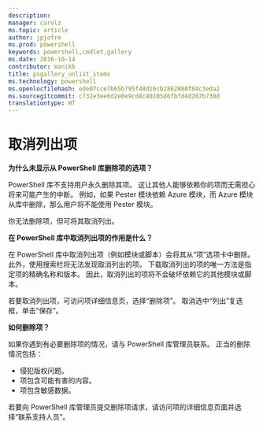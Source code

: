 ```yaml
---
description: 
manager: carolz
ms.topic: article
author: jpjofre
ms.prod: powershell
keywords: powershell,cmdlet,gallery
ms.date: 2016-10-14
contributor: manikb
title: psgallery_unlist_items
ms.technology: powershell
ms.openlocfilehash: ede07cce7b65b795f48d16cb2862880f84c3eda2
ms.sourcegitcommit: c732e3ee6d2e0e9cd8c40105d6fbfd4d207b730d
translationtype: HT
---
```

# <a name="unlisting-items"></a>取消列出项

**为什么未显示从 PowerShell 库删除项的选项？**

PowerShell 库不支持用户永久删除其项。 这让其他人能够依赖你的项而无需担心将来可能产生的中断。 例如，如果 Pester 模块依赖 Azure 模块，而 Azure 模块从库中删除，那么用户将不能使用 Pester 模块。

你无法删除项，但可将其取消列出。

**在 PowerShell 库中取消列出项的作用是什么？**

在 PowerShell 库中取消列出项（例如模块或脚本）会将其从“项”选项卡中删除。
此外，使用搜索栏将无法发现取消列出的项。
下载取消列出的项的唯一方法是指定项的精确名称和版本。
因此，取消列出的项将不会破坏依赖它的其他模块或脚本。

若要取消列出项，可访问项详细信息页，选择“删除项”。 取消选中“列出”复选框，单击“保存”。

**如何删除项？**

如果你遇到有必要删除项的情况，请与 PowerShell 库管理员联系。
正当的删除情况包括：
- 侵犯版权问题。
- 项包含可能有害的内容。
- 项包含敏感数据。

若要向 PowerShell 库管理员提交删除项请求，请访问项的详细信息页面并选择“联系支持人员”。  



